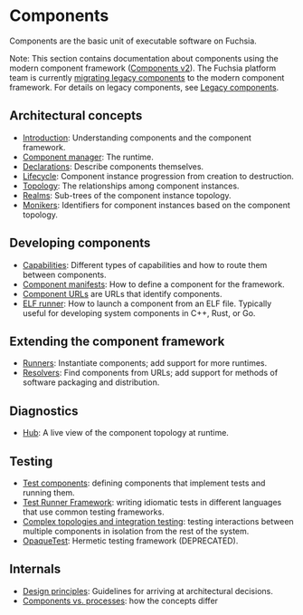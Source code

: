 # Components

Components are the basic unit of executable software on Fuchsia.

Note: This section contains documentation about components using the modern
component framework ([Components v2][glossary-components-v2]).
The Fuchsia platform team is currently [migrating legacy components](migration.md)
to the modern component framework.
For details on legacy components, see [Legacy components][legacy-components].

## Architectural concepts

- [Introduction](introduction.md): Understanding components and the component
  framework.
- [Component manager](component_manager.md): The runtime.
- [Declarations](declarations.md): Describe components themselves.
- [Lifecycle](lifecycle.md): Component instance progression from creation to
  destruction.
- [Topology](topology.md): The relationships among component instances.
- [Realms](realms.md): Sub-trees of the component instance topology.
- [Monikers](monikers.md): Identifiers for component instances based on
  the component topology.

## Developing components

- [Capabilities](capabilities/README.md): Different types of capabilities and
  how to route them between components.
- [Component manifests](component_manifests.md): How to define a component for
  the framework.
- [Component URLs][doc-component-urls] are URLs that identify components.
- [ELF runner](elf_runner.md): How to launch a component from an ELF file.
  Typically useful for developing system components in C++, Rust, or Go.

## Extending the component framework

- [Runners](capabilities/runners.md): Instantiate components; add support for more
  runtimes.
- [Resolvers](capabilities/resolvers.md): Find components from URLs; add support for
  methods of software packaging and distribution.

## Diagnostics

- [Hub](hub.md): A live view of the component topology at runtime.

## Testing

- [Test components][test-components]:
  defining components that implement tests and running them.
- [Test Runner Framework][trf]:
  writing idiomatic tests in different languages that use common testing frameworks.
- [Complex topologies and integration testing][integration-testing]:
  testing interactions between multiple components in isolation from the rest of the
  system.
- [OpaqueTest](opaque_test.md): Hermetic testing framework (DEPRECATED).

## Internals

- [Design principles](design_principles.md): Guidelines for arriving at
  architectural decisions.
- [Components vs. processes](components_vs_processes.md): how the concepts differ

[doc-component-urls]: /docs/concepts/components/component_urls.md
[glossary-components-v2]: /docs/glossary.md#components-v2
[legacy-components]: /docs/concepts/components/v1/README.md
[test-components]: /docs/concepts/testing/v2/test_component.md
[trf]: /docs/concepts/testing/v2/test_runner_framework.md
[integration-testing]: /docs/concepts/testing/v2/integration_testing.md
